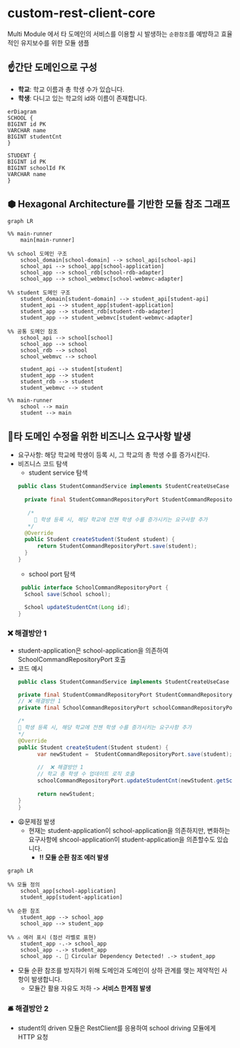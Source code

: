 # custom-rest-client-core
Multi Module 에서 타 도메인의 서비스를 이용할 시 발생하는 `순환참조`를 예방하고 효율적인 유지보수를 위한 모듈 샘플

## ☝️간단 도메인으로 구성
- **학교**: 학교 이름과 총 학생 수가 있습니다.
- **학생**: 다니고 있는 학교의 id와 이름이 존재합니다.
```mermaid
erDiagram
SCHOOL {
BIGINT id PK
VARCHAR name
BIGINT studentCnt
}

STUDENT {
BIGINT id PK
BIGINT schoolId FK
VARCHAR name
}
```

## ⬢ Hexagonal Architecture를 기반한 모듈 참조 그래프
```mermaid
graph LR

%% main-runner
    main[main-runner]

%% school 도메인 구조
    school_domain[school-domain] --> school_api[school-api]
    school_api --> school_app[school-application]
    school_app --> school_rdb[school-rdb-adapter]
    school_app --> school_webmvc[school-webmvc-adapter]

%% student 도메인 구조
    student_domain[student-domain] --> student_api[student-api]
    student_api --> student_app[student-application]
    student_app --> student_rdb[student-rdb-adapter]
    student_app --> student_webmvc[student-webmvc-adapter]

%% 공통 도메인 참조
    school_api --> school[school]
    school_app --> school
    school_rdb --> school
    school_webmvc --> school

    student_api --> student[student]
    student_app --> student
    student_rdb --> student
    student_webmvc --> student
    
%% main-runner
    school --> main
    student --> main
```

## 🚨타 도메인 수정을 위한 비즈니스 요구사항 발생

- 요구사항: 해당 학교에 학생이 등록 시, 그 학교의 총 학생 수를 증가시킨다.
- 비즈니스 코드 탐색
  - student service 탐색
  ```java
  public class StudentCommandService implements StudentCreateUseCase {
    
    private final StudentCommandRepositoryPort StudentCommandRepositoryPort;
    
     /*
       🚨 학생 등록 시, 해당 학교에 전첸 학생 수를 증가시키는 요구사항 추가
     */  
    @Override
    public Student createStudent(Student student) {
        return StudentCommandRepositoryPort.save(student);
    }
  }

  ```
  - school port 탐색
  ```java
   public interface SchoolCommandRepositoryPort { 
    School save(School school);

    School updateStudentCnt(Long id);
  }
  ```

### ❌ 해결방안 1

- student-application은 school-application을 의존하여 SchoolCommandRepositoryPort 호출
- 코드 예시
  ```java
  public class StudentCommandService implements StudentCreateUseCase {

  private final StudentCommandRepositoryPort StudentCommandRepositoryPort;
  // ❌ 해결방안 1
  private final SchoolCommandRepositoryPort schoolCommandRepositoryPort;

  /*
  🚨 학생 등록 시, 해당 학교에 전첸 학생 수를 증가시키는 요구사항 추가
  */
  @Override
  public Student createStudent(Student student) {
        var newStudent =  StudentCommandRepositoryPort.save(student);
        
        //  ❌ 해결방안 1
        // 학교 총 학생 수 업데이트 로직 호출
        schoolCommandRepositoryPort.updateStudentCnt(newStudent.getSchoolId());
        
        return newStudent;
  }
  }
  ```
- 😩문제점 발생
  - 현재는 student-application이 school-application을 의존하지만, 변화하는 요구사항에 shcool-application이 student-application을 의존할수도 있습니다.
     - **‼ 모듈 순환 참조 에러 발생**
```mermaid
graph LR

%% 모듈 정의
    school_app[school-application]
    student_app[student-application]

%% 순환 참조
    student_app --> school_app
    school_app --> student_app

%% ⚠️ 에러 표시 (점선 라벨로 표현)
    student_app -.-> school_app
    school_app -.-> student_app
    school_app -. 🔁 Circular Dependency Detected! .-> student_app

```

  - 모듈 순환 참조를 방지하기 위해 도메인과 도메인이 상하 관계를 맺는 제약적인 사항이 발생합니다.
     - 모듈간 활용 자유도 저하 -> **서비스 한계점 발생**

### 🛎️ 해결방안 2

- student의 driven 모듈은 RestClient를 응용하여 school driving 모듈에게 HTTP 요청